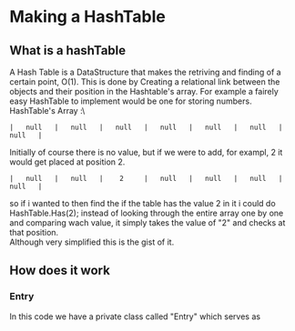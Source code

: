 # Making a HashTable
## What is a hashTable
A Hash Table is a DataStructure that makes the retriving and finding of a certain point, O(1). This is done by Creating a relational link between the objects and their position in the Hashtable's array. For example a fairely easy HashTable to implement would be one for storing numbers.\
HashTable's Array :\
```
|   null   |   null   |   null   |   null   |   null   |   null   |   null   |
```
Initially of course there is no value, but if we were to add, for exampl, 2 it would get placed at position 2.
```
|   null   |   null   |    2     |   null   |   null   |   null   |   null   |
```
so if i wanted to then find the if the table has the value 2 in it i could do HashTable.Has(2); instead of looking through the entire array one by one and comparing wach value, it simply takes the value of "2" and checks at that position.\
Although very simplified this is the gist of it.


## How does it work
### Entry
In this code we have a private class called "Entry" which serves as 
